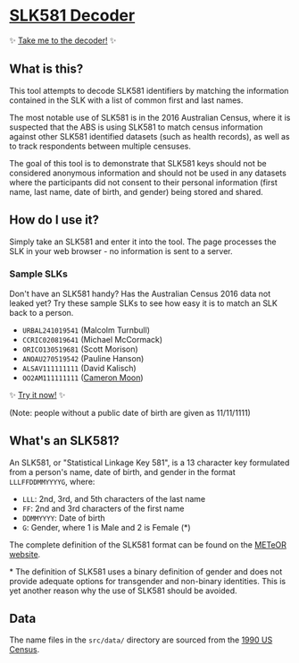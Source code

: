 [SLK581 Decoder](https://cmrn.github.io/slk581)
==============
✨ [Take me to the decoder!](https://cmrn.github.io/slk581) ✨

What is this?
-------------
This tool attempts to decode SLK581 identifiers by matching the information contained in the SLK with a list of common first and last names.

The most notable use of SLK581 is in the 2016 Australian Census, where it is suspected that the ABS is using SLK581 to match census information against other SLK581 identified datasets (such as health records), as well as to track respondents between multiple censuses.

The goal of this tool is to demonstrate that SLK581 keys should not be considered anonymous information and should not be used in any datasets where the participants did not consent to their personal information (first name, last name, date of birth, and gender) being stored and shared.

How do I use it?
----------------
Simply take an SLK581 and enter it into the tool. The page processes the SLK
in your web browser - no information is sent to a server.

### Sample SLKs ###
Don't have an SLK581 handy? Has the Australian Census 2016 data not leaked yet? Try these sample SLKs to see how easy it is to match an SLK back to a person.

- `URBAL241019541` (Malcolm Turnbull)
- `CCRIC020819641` (Michael McCormack)
- `ORICO130519681` (Scott Morison)
- `ANOAU270519542` (Pauline Hanson)
- `ALSAV111111111` (David Kalisch)
- `OO2AM111111111` ([Cameron Moon](https://twitter.com/cmrn))

✨ [Try it now!](https://cmrn.github.io/slk581) ✨

(Note: people without a public date of birth are given as 11/11/1111)

What's an SLK581?
-----------------
An SLK581, or "Statistical Linkage Key 581", is a 13 character key formulated from a person's name, date of birth, and gender in the format `LLLFFDDMMYYYYG`, where:

- `LLL`: 2nd, 3rd, and 5th characters of the last name
- `FF`: 2nd and 3rd characters of the first name
- `DDMMYYYY`: Date of birth
- `G`: Gender, where 1 is Male and 2 is Female (\*)

The complete definition of the SLK581 format can be found on the [METeOR website](http://meteor.aihw.gov.au/content/index.phtml/itemId/349510).

\* The definition of SLK581 uses a binary definition of gender and does not provide adequate options for transgender and non-binary identities. This is yet another reason why the use of SLK581 should be avoided.

Data
----
The name files in the `src/data/` directory are sourced from the [1990 US Census](http://www.census.gov/topics/population/genealogy/data/1990_census/1990_census_namefiles.html).
